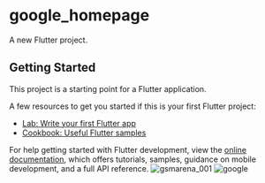 # google_homepage

A new Flutter project.

## Getting Started

This project is a starting point for a Flutter application.

A few resources to get you started if this is your first Flutter project:

- [Lab: Write your first Flutter app](https://docs.flutter.dev/get-started/codelab)
- [Cookbook: Useful Flutter samples](https://docs.flutter.dev/cookbook)

For help getting started with Flutter development, view the
[online documentation](https://docs.flutter.dev/), which offers tutorials,
samples, guidance on mobile development, and a full API reference.
![gsmarena_001](https://user-images.githubusercontent.com/38027343/190444413-7412de59-ac54-443f-8b1d-48db9d41878e.jpg)
![google](https://user-images.githubusercontent.com/38027343/190447798-ca2c51fa-fc26-4dfb-a694-dd09a4dbe076.jpg)
